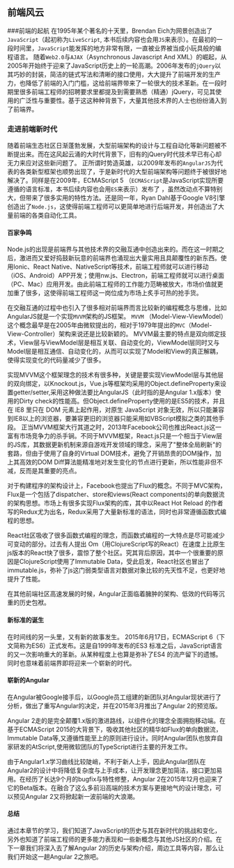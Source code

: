 ## 前端风云
 
###前端的起航
在1995年某个著名的十天里，Brendan Eich为网景创造出了`JavaScript`（起初称为`LiveScript`, 本书后续内容也会用`JS`来表示）。在最初的一段时间里，`JavaScript`能发挥的地方非常有限，一直被业界被当成小玩具般的编程语言。
随着`Web2.0`与`AJAX`（Asynchronous Javascript And XML）的崛起，从2005年开始终于迎来了JavaScript历史上的一轮高潮。2006年发布的`jQuery`以其巧妙的封装，简洁的链式写法和清晰的接口使用，大大提升了前端开发的生产力，也降低了前端的入门门槛，这给前端界带来了一轮很大的技术革新。在一段时期里很多前端工程师的招聘要求里都提及到需要熟悉（精通）jQuery，可见其使用的广泛性与重要性。基于这这种种背景下，大量其他技术界的人士也纷纷涌入到了前端界。

### 走进前端新时代
随着前端生态社区日渐蓬勃发展，大型前端架构的设计与工程自动化等新问题被不断提出来。而在这风起云涌的大时代背景下，旧有的jQuery时代技术早已有心却无力来应对这些新问题了。
正所谓时势造英雄，以2009年发布的`AngularJS`为代表的各类新型框架也顺势出现了，于是新时代的大型前端架构等问题终于被很好地解决了。同样是在2009年，ECMAScript 5 （`ECMAScript`是JavaScript实现所要遵循的语言标准，本书后续内容也会用`ES`来表示）发布了 ，虽然改动点不算特别大，但带来了很多实用的特性方法。还是同一年，Ryan Dahl基于Google V8引擎创造出了`Node.js`，这使得前端工程师可以更简单地进行后端开发，并创造出了大量前端的各类自动化工具。

#### 百家争鸣
Node.js的出现是前端界与其他技术界的交融互通中创造出来的。而在这一时期之后，激进而又爱好捣鼓新玩意的前端界也涌现出大量实用且具颠覆性的新东西。使用Ionic、React Native、NativeScript等技术，前端工程师就可以进行移动（iOS、Android）APP开发；使用nw.js、Electron，前端工程师就可以进行桌面（PC、Mac）应用开发。由此前端工程师的工作能力范畴被放大，市场价值就更加重了很多，这使得前端工程师这一岗位成为市场上炙手可热的抢手货。

在交融互通的过程中也引入了很多相对前端界而言比较新的编程概念与思维，比如AngularJS就是一个实现`MVVM`架构的JS框架。
`MVVM` （Model-View-ViewModel）这个概念最早是在2005年由微软提出的，相对于1979年提出的`MVC`（Model-View-Controller）架构来说还是比较新颖的。 MVVM最主要的特点是双向绑定技术，View层与ViewModel层是相互关联、自动变化的，ViewModel层同时又与Model层是相互通信、自动变化的，从而可以实现了Model和View的真正解耦，使得实现变化的代码量减少了很多。

实现MVVM这个框架理念的技术有很多种，关键是要实现ViewModel层与其他层的双向绑定，以Knockout.js，Vue.js等框架均采用的Object.defineProperty来设置getter/setter,采用这种做法要比AngularJS（此时指的是Angular 1.x版本）使用的Dirty check的性能高。但Object.defineProperty使用的是ES5的技术，并且在 IE8 里只在 DOM 元素上起作用，对原生 JavaScript 对象无效，所以只能兼容到IE8以上的浏览器，要兼容更旧的浏览器只能采用如VBScript模拟之类的其他手段。
正当MVVM框架大行其道之时，2013年Facebook公司也推出React.js这一富有市场竞争力的杀手锏。不同于MVVM框架，React.js只是一个相当于View层的JS库，其数据更新机制来源自游戏开发领域的理念，采用了"整体全局刷新"的套路，但由于使用了自身的Virtual DOM技术，避免了开销昂贵的DOM操作，加上其高效的DOM Diff算法能精准地对发生变化的节点进行更新，所以性能非但不减，反而是其重要的亮点。

对于构建程序的架构设计上，Facebook也提出了Flux的概念。不同于MVC架构，Flux是一个包括了dispatcher、store和views(React components)的单向数据流的架构思想。市场上有很多实现Flux架构的库，其中以React Hot Reload 的作者写的Redux尤为出名，Redux采用了大量新标准的语法，同时也非常遵循函数式编程的思想。

React社区吸收了很多函数式编程的理念，而函数式编程的一大特点是尽可能减少可变动的部分。过去有人提出 Om（用ClojureScript写的React）在速度上比原生js版本的React快了很多，震惊了整个社区。究其背后原因，其中一个很重要的原因是ClojureScript使用了Immutable Data，受此启发，React社区也冒出了immutable.js，弥补了js这门弱类型语言对数据对象比较的先天性不足，也更好地提升了性能。

在其他前端社区高速发展的时候，Angular正面临着臃肿的架构、低效的代码等沉重的历史包袱。

#### 新标准的诞生
在时间线的另一头里，又有新的故事发生。
2015年6月17日，ECMAScript 6（下文简称为ES6）正式发布。这是自1999年发布的ES3 标准之后，JavaScript语言的又一次影响重大的革新。从某种程度上也算是弥补了ES4 的流产留下的遗憾。同时也意味着前端界即将迎来一个崭新的时代。

#### 崭新的Angular
在Angular被Google接手后，以Google员工组建的新团队对Angular现状进行了分析，做出了重写Angular的决定，并在2015年3月推出了Angular 2的预览版。

Angular 2走的是完全颠覆1.x版的激进路线，以组件化的理念全面拥抱移动端。在基于ECMAScript 2015的大背景下，吸收其他社区的精华如Flux的单向数据流，Immutable Data等,又遵循性能至上的原则进行设计。同时Angular团队也放弃自家研发的AtScript,使用微软团队的TypeScript进行主要的开发工作。

由于Angular1.x学习曲线比较陡峭，不利于新人上手，因此Angular团队在Angular2的设计中将降低复杂度与上手成本，让开发理念更加简洁，接口更加易用。在经历了长达9个月的bugfix与特性修整，Angular 2在2015年12月也迎来了它的Beta版本。在融合了这么多前沿高端的技术方案与更接地气的设计理念，可以预见Angular 2又将掀起新一波前端的大浪潮。

#### 总结
通过本章节的学习，我们知道了JavaScript的历史与其在新时代的挑战和变化，另外也知道了前端工程师的更多能力表现和一些新概念与其他JS社区的介绍。在下一章我们将深入去了解Angular 2的历史与架构介绍，周边工具等内容，那么让我们开始这一趟Angular 2之旅吧。
